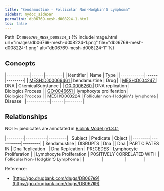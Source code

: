 ```yaml
---
title: "Bendamustine - Follicular Non-Hodgkin'S Lymphoma"
sidebar: mydoc_sidebar
permalink: db06769-mesh-d008224-1.html
toc: false 
---
```



Path ID: `DB06769_MESH_D008224_1`
{% include image.html url="images/db06769-mesh-d008224-1.png" file="db06769-mesh-d008224-1.png" alt="db06769-mesh-d008224-1" %}

## Concepts

|------------|------|---------|
| Identifier | Name | Type    |
|------------|------|---------|
| <a href="https://identifiers.org/MESH:D000069461">MESH:D000069461 </a> | bendamustine | Drug |
| <a href="https://identifiers.org/MESH:D004247">MESH:D004247 </a> | DNA | ChemicalSubstance |
| <a href="https://identifiers.org/GO:0006260">GO:0006260 </a> | DNA replication | BiologicalProcess |
| <a href="https://identifiers.org/GO:0046651">GO:0046651 </a> | lymphocyte proliferation | BiologicalProcess |
| <a href="https://identifiers.org/MESH:D008224">MESH:D008224 </a> | Follicular non-Hodgkin's lymphoma | Disease |
|------------|------|---------|

## Relationships


NOTE: predicates are annotated in <a href="https://github.com/biolink/biolink-model/releases/tag/v1.3.0">Biolink Model (v1.3.0)</a>

|---------|-----------|---------|
| Subject | Predicate | Object  |
|---------|-----------|---------|
| Bendamustine | DISRUPTS | Dna |
| Dna | PARTICIPATES IN | Dna Replication |
| Dna Replication | PRECEDES | Lymphocyte Proliferation |
| Lymphocyte Proliferation | POSITIVELY CORRELATED WITH | Follicular Non-Hodgkin'S Lymphoma |
|---------|-----------|---------|

Reference: 
  - [https://go.drugbank.com/drugs/DB06769](https://go.drugbank.com/drugs/DB06769)
